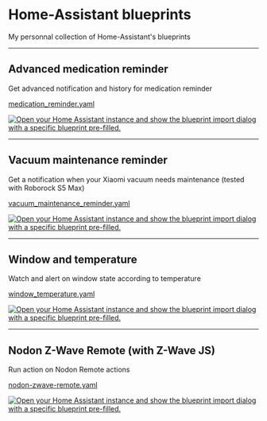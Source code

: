 # Home-Assistant blueprints

My personnal collection of Home-Assistant's blueprints

---

## Advanced medication reminder

Get advanced notification and history for medication reminder

[medication_reminder.yaml](blueprints/medication_reminder.yaml)

[![Open your Home Assistant instance and show the blueprint import dialog with a specific blueprint pre-filled.](https://my.home-assistant.io/badges/blueprint_import.svg)](https://my.home-assistant.io/redirect/blueprint_import/?blueprint_url=https%3A%2F%2Fraw.githubusercontent.com%2FAohzan%2Fhass-blueprints%2Fmain%2Fblueprints%2Fmedication_reminder.yaml)

---

## Vacuum maintenance reminder

Get a notification when your Xiaomi vacuum needs maintenance (tested with Roborock S5 Max)

[vacuum_maintenance_reminder.yaml](blueprints/vacuum_maintenance_reminder.yaml)

[![Open your Home Assistant instance and show the blueprint import dialog with a specific blueprint pre-filled.](https://my.home-assistant.io/badges/blueprint_import.svg)](https://my.home-assistant.io/redirect/blueprint_import/?blueprint_url=https%3A%2F%2Fraw.githubusercontent.com%2FAohzan%2Fhass-blueprints%2Fmain%2Fblueprints%2Fvacuum_maintenance_reminder.yaml)

---

## Window and temperature

Watch and alert on window state according to temperature

[window_temperature.yaml](blueprints/window_temperature.yaml)

[![Open your Home Assistant instance and show the blueprint import dialog with a specific blueprint pre-filled.](https://my.home-assistant.io/badges/blueprint_import.svg)](https://my.home-assistant.io/redirect/blueprint_import/?blueprint_url=https%3A%2F%2Fraw.githubusercontent.com%2FAohzan%2Fhass-blueprints%2Fmain%2Fblueprints%2Fwindow_temperature.yaml)

---

## Nodon Z-Wave Remote (with Z-Wave JS)

Run action on Nodon Remote actions

[nodon-zwave-remote.yaml](blueprints/nodon-zwave-remote.yaml)

[![Open your Home Assistant instance and show the blueprint import dialog with a specific blueprint pre-filled.](https://my.home-assistant.io/badges/blueprint_import.svg)](https://my.home-assistant.io/redirect/blueprint_import/?blueprint_url=https%3A%2F%2Fraw.githubusercontent.com%2FAohzan%2Fhass-blueprints%2Fmain%2Fblueprints%2Fnodon-zwave-remote.yaml)
